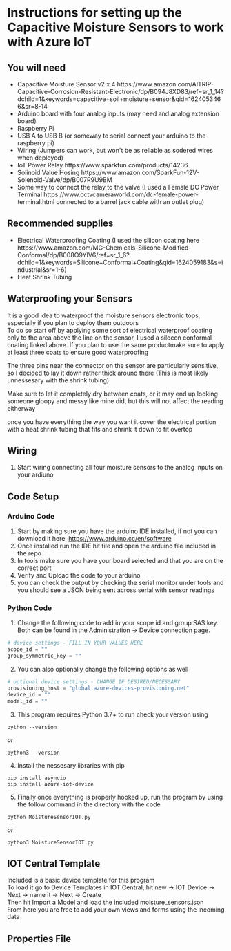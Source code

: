 # Instructions for setting up the Capacitive Moisture Sensors to work with Azure IoT
## You will need
<ul>
  <li> Capacitive Moisture Sensor v2 x 4 https://www.amazon.com/AITRIP-Capacitive-Corrosion-Resistant-Electronic/dp/B094J8XD83/ref=sr_1_14?dchild=1&keywords=capacitive+soil+moisture+sensor&qid=1624053466&sr=8-14</li>
  <li> Arduino board with four analog inputs (may need and analog extension board)</li>
  <li> Raspberry Pi</li>
  <li> USB A to USB B (or someway to serial connect your arduino to the raspberry pi)</li>
  <li> Wiring (Jumpers can work, but won't be as reliable as sodered wires when deployed) </li>
  <li> IoT Power Relay https://www.sparkfun.com/products/14236 </li>
  <li> Solinoid Value Hosing https://www.amazon.com/SparkFun-12V-Solenoid-Valve/dp/B007R9U9BM </li>
  <li> Some way to connect the relay to the valve (I used a Female DC Power Terminal https://www.cctvcameraworld.com/dc-female-power-terminal.html connected to a barrel jack cable with an outlet plug) </li>
</ul>

## Recommended supplies
<ul>
  <li> Electrical Waterproofing Coating (I used the silicon coating here https://www.amazon.com/MG-Chemicals-Silicone-Modified-Conformal/dp/B008O9YIV6/ref=sr_1_6?dchild=1&keywords=Silicone+Conformal+Coating&qid=1624059183&s=industrial&sr=1-6) </li>
  <li> Heat Shrink Tubing </li>
</ul> 

## Waterproofing your Sensors
It is a good idea to waterproof the moisture sensors electronic tops, especially if you plan to deploy them outdoors <br>
To do so start off by applying some sort of electrical waterproof coating only to the area above the line on the sensor, I used a silocon conformal coating linked above. If you plan to use the same productmake sure to apply at least three coats to ensure good waterproofing <br>

The three pins near the connector on the sensor are particularly sensitive, so I decided to lay it down rather thick around there (This is most likely unnessesary with the shrink tubing)<br>

Make sure to let it completely dry between coats, or it may end up looking someone gloopy and messy like mine did, but this will not affect the reading eitherway<br>

once you have everything the way you want it cover the electrical portion with a heat shrink tubing that fits and shrink it down to fit overtop

## Wiring
1. Start wiring connecting all four moisture sensors to the analog inputs on your ardiuno

## Code Setup
### Arduino Code
1. Start by making sure you have the arduino IDE installed, if not you can download it here: https://www.arduino.cc/en/software
2. Once installed run the IDE hit file and open the arduino file included in the repo
3. In tools make sure you have your board selected and that you are on the correct port
4. Verify and Upload the code to your arduino
5. you can check the output by checking the serial monitor under tools and you should see a JSON being sent across serial with sensor readings

### Python Code
1. Change the following code to add in your scope id and group SAS key. Both can be found in the Administration -> Device connection page.

``` Python
# device settings - FILL IN YOUR VALUES HERE
scope_id = ""
group_symmetric_key = ""
```

2. You can also optionally change the following options as well

``` Python
# optional device settings - CHANGE IF DESIRED/NECESSARY
provisioning_host = "global.azure-devices-provisioning.net"
device_id = ""
model_id = ""  
```
3. This program requires Python 3.7+ to run check your version using
``` shell
python --version
```
*or*
``` shell
python3 --version
```
4. Install the nessesary libraries with pip
``` shell
pip install asyncio
pip install azure-iot-device
```
5. Finally once everything is properly hooked up, run the program by using the follow command in the directory with the code
``` shell
python MoistureSensorIOT.py
```
*or*
``` shell
python3 MoistureSensorIOT.py
``` 

## IOT Central Template
Included is a basic device template for this program <br>
To load it go to Device Templates in IOT Central, hit new -> IOT Device -> Next -> name it -> Next -> Create <br>
Then hit Import a Model and load the included moisture_sensors.json <br>
From here you are free to add your own views and forms using the incoming data

## Properties File

